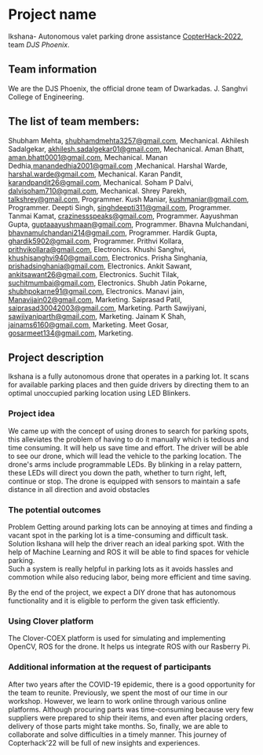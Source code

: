 # Project name
Ikshana- Autonomous valet parking drone assistance
[CopterHack-2022](copterhack2022.md), team *DJS Phoenix*.

## Team information
We are the DJS Phoenix, the official drone team of Dwarkadas. J. Sanghvi College of Engineering.

## The list of team members:
Shubham Mehta, shubhamdmehta3257@gmail.com, Mechanical.
Akhilesh Sadalgekar, akhilesh.sadalgekar01@gmail.com, Mechanical.
Aman Bhatt, aman.bhatt0001@gmail.com, Mechanical.
Manan Dedhia,manandedhia2001@gmail.com ,Mechanical.
Harshal Warde, harshal.warde@gmail.com, Mechanical.
Karan Pandit,	karandpandit26@gmail.com,	Mechanical.
Soham P Dalvi, dalvisoham710@gmail.com, Mechanical.
Shrey Parekh, talkshrey@gmail.com, Programmer.
Kush Maniar, kushmaniar@gmail.com, Programmer.
Deepti Singh, singhdeepti311@gmail.com, Programmer.
Tanmai Kamat, crazinessspeaks@gmail.com, Programmer.
Aayushman Gupta, guptaaayushmaan@gmail.com,	Programmer.
Bhavna Mulchandani, bhavnamulchandani214@gmail.com, Programmer.
Hardik Gupta, ghardik5902@gmail.com, Programmer.
Prithvi Kollara, prithvikollara@gmail.com, Electronics.
Khushi Sanghvi, khushisanghvi940@gmail.com, Electronics.
Prisha Singhania, prishadsinghania@gmail.com, Electronics.
Ankit Sawant, ankitsawant26@gmail.com, Electronics.
Suchit Tilak, suchitmumbai@gmail.com, Electronics.
Shubh Jatin Pokarne, shubhpokarne91@gmail.com, Electronics.
Manavi jain, Manavijain02@gmail.com, Marketing.
Saiprasad Patil, saiprasad30042003@gmail.com, Marketing.
Parth Sawjiyani, sawjiyaniparth@gmail.com, Marketing.
Jainam K Shah, jainams6160@gmail.com,	Marketing.
Meet Gosar,	gosarmeet134@gmail.com,	Marketing.

## Project description
Ikshana is a fully autonomous drone that operates in a parking lot. It scans for available parking places and then guide drivers by directing them to an optimal unoccupied parking location using LED Blinkers.

### Project idea
We came up with the concept of using drones to search for parking spots, this alleviates the problem of having to do it manually which is tedious and time consuming. It will help us save time and effort.
The driver will be able to see our drone, which will lead the vehicle to the parking location. 
The drone's arms include programmable LEDs. By blinking in a relay pattern, these LEDs will direct you down the path, whether to turn right, left, continue or stop.
The drone is equipped with sensors to maintain a safe distance in all direction and avoid obstacles

### The potential outcomes
Problem
Getting around parking lots can be annoying at times and finding a vacant spot in the parking lot is a time-consuming and difficult task. 
Solution
Ikshana will help the driver reach an ideal parking spot. With the help of Machine Learning and ROS it will be able to find spaces for vehicle parking.    
Such a system is really helpful in parking lots as it avoids hassles and commotion while also reducing labor, being more efficient and time saving.

By the end of the project, we expect a DIY drone that has autonomous functionality and it is eligible to perform the given task efficiently.  

### Using Clover platform
The Clover-COEX platform is used for simulating and implementing OpenCV, ROS for the drone. It helps us integrate ROS with our Rasberry Pi.  

### Additional information at the request of participants
After two years after the COVID-19 epidemic, there is a good opportunity for the team to reunite.
Previously, we spent the most of our time in our workshop.
However, we learn to work online through various online platforms. Although procuring parts was time-consuming because very few suppliers were prepared to ship their items, and even after placing orders, delivery of those parts might take months. So, finally, we are able to collaborate and solve difficulties in a timely manner. This journey of Copterhack'22 will be full of new insights and experiences.
